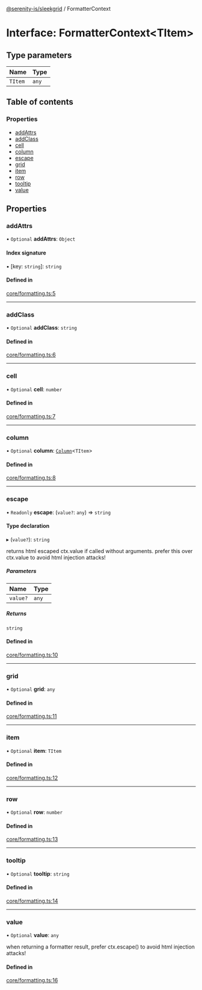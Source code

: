 [@serenity-is/sleekgrid](../README.md) / FormatterContext

# Interface: FormatterContext<TItem\>

## Type parameters

| Name | Type |
| :------ | :------ |
| `TItem` | `any` |

## Table of contents

### Properties

- [addAttrs](FormatterContext.md#addattrs)
- [addClass](FormatterContext.md#addclass)
- [cell](FormatterContext.md#cell)
- [column](FormatterContext.md#column)
- [escape](FormatterContext.md#escape)
- [grid](FormatterContext.md#grid)
- [item](FormatterContext.md#item)
- [row](FormatterContext.md#row)
- [tooltip](FormatterContext.md#tooltip)
- [value](FormatterContext.md#value)

## Properties

### addAttrs

• `Optional` **addAttrs**: `Object`

#### Index signature

▪ [key: `string`]: `string`

#### Defined in

[core/formatting.ts:5](https://github.com/serenity-is/sleekgrid/blob/master/src/core/formatting.ts#L5)

___

### addClass

• `Optional` **addClass**: `string`

#### Defined in

[core/formatting.ts:6](https://github.com/serenity-is/sleekgrid/blob/master/src/core/formatting.ts#L6)

___

### cell

• `Optional` **cell**: `number`

#### Defined in

[core/formatting.ts:7](https://github.com/serenity-is/sleekgrid/blob/master/src/core/formatting.ts#L7)

___

### column

• `Optional` **column**: [`Column`](Column.md)<`TItem`\>

#### Defined in

[core/formatting.ts:8](https://github.com/serenity-is/sleekgrid/blob/master/src/core/formatting.ts#L8)

___

### escape

• `Readonly` **escape**: (`value?`: `any`) => `string`

#### Type declaration

▸ (`value?`): `string`

returns html escaped ctx.value if called without arguments. prefer this over ctx.value to avoid html injection attacks!

##### Parameters

| Name | Type |
| :------ | :------ |
| `value?` | `any` |

##### Returns

`string`

#### Defined in

[core/formatting.ts:10](https://github.com/serenity-is/sleekgrid/blob/master/src/core/formatting.ts#L10)

___

### grid

• `Optional` **grid**: `any`

#### Defined in

[core/formatting.ts:11](https://github.com/serenity-is/sleekgrid/blob/master/src/core/formatting.ts#L11)

___

### item

• `Optional` **item**: `TItem`

#### Defined in

[core/formatting.ts:12](https://github.com/serenity-is/sleekgrid/blob/master/src/core/formatting.ts#L12)

___

### row

• `Optional` **row**: `number`

#### Defined in

[core/formatting.ts:13](https://github.com/serenity-is/sleekgrid/blob/master/src/core/formatting.ts#L13)

___

### tooltip

• `Optional` **tooltip**: `string`

#### Defined in

[core/formatting.ts:14](https://github.com/serenity-is/sleekgrid/blob/master/src/core/formatting.ts#L14)

___

### value

• `Optional` **value**: `any`

when returning a formatter result, prefer ctx.escape() to avoid html injection attacks!

#### Defined in

[core/formatting.ts:16](https://github.com/serenity-is/sleekgrid/blob/master/src/core/formatting.ts#L16)
